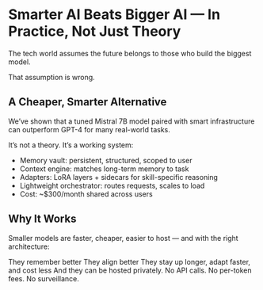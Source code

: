 # Smarter AI Beats Bigger AI — In Practice, Not Just Theory
The tech world assumes the future belongs to those who build the biggest model.

That assumption is wrong.

## A Cheaper, Smarter Alternative
We’ve shown that a tuned Mistral 7B model paired with smart infrastructure can outperform GPT-4 for many real-world tasks.

It’s not a theory. It’s a working system:

- Memory vault: persistent, structured, scoped to user
- Context engine: matches long-term memory to task
- Adapters: LoRA layers + sidecars for skill-specific reasoning
- Lightweight orchestrator: routes requests, scales to load
- Cost: ~$300/month shared across users

## Why It Works
Smaller models are faster, cheaper, easier to host — and with the right architecture:

They remember better
They align better
They stay up longer, adapt faster, and cost less
And they can be hosted privately. No API calls. No per-token fees. No surveillance.

